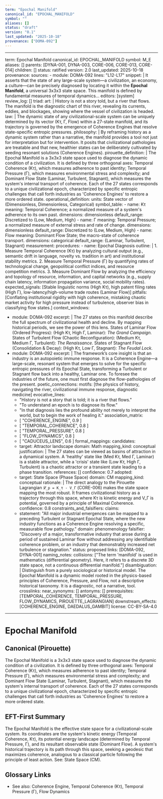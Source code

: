 ```yaml
---
term: "Epochal Manifold"
canonical_id: "EPOCHAL_MANIFOLD"
symbol: ""
aliases: []
status: "draft"
version: "0.1"
last_updated: "2025-10-18"
provenance: ["DOMA-092"]
---
```


---
term: Epochal Manifold
canonical_id: EPOCHAL_MANIFOLD
symbol: M_E
aliases: []
parents: [DYNA-001, DYNA-003, CORE-006, CORE-013, CORE-014]
children: []
status: ratified
version: 2.0
last_updated: 2025-10-18
provenance:
  sources:
    - module: DOMA-092
      lines: "L12-L17"
      snippet: |
        It asserts that the state of any large-scale system—a civilization, an economy, a culture—can be precisely diagnosed by locating it within the **Epochal Manifold**, a universal 3x3x3 state space. This manifold is defined by fundamental measures of temporal dynamics...
  editors: [system]
  review_log: []
triad:
  art: |
    History is not a story told, but a river that flows. The manifold is the diagnostic chart of this river, revealing its currents, eddies, and blockages, showing where the vessel of civilization is headed.
  law: |
    The dynamic state of any civilizational-scale system can be uniquely determined by its vector (Kτ, Γ, Flow) within a 27-state manifold, and its trajectory is governed by the emergence of Coherence Engines that resolve state-specific entropic pressures.
  philosophy: |
    By reframing history as a dynamic system rather than a narrative, the manifold provides a tool not just for interpretation but for intervention. It posits that civilizational pathologies are treatable and that new, healthier states can be deliberately cultivated by seeding resonant solutions (Coherence Engines).
pirouette_definition: |
  The Epochal Manifold is a 3x3x3 state space used to diagnose the dynamic condition of a civilization. It is defined by three orthogonal axes: Temporal Coherence (Kτ), which measures adherence to past identity; Temporal Pressure (Γ), which measures environmental stress and complexity; and Dominant Flow State (Laminar, Turbulent, Stagnant), which measures the system's internal transport of coherence. Each of the 27 states corresponds to a unique civilizational epoch, characterized by specific entropic challenges that call forth industries as 'Coherence Engines' to restore a more ordered state.
operational_definition:
  units: State vector of (Dimensionless, Dimensionless, Categorical)
  symbol_table:
    - name: Kτ
      meaning: Temporal Coherence; a normalized measure of a system's adherence to its own past.
      dimensions: dimensionless
      default_range: Discretized to {Low, Medium, High}
    - name: Γ
      meaning: Temporal Pressure; a normalized measure of external stress and rate of change.
      dimensions: dimensionless
      default_range: Discretized to {Low, Medium, High}
    - name: Flow
      meaning: Dominant Flow State; the macro-state of coherence transport.
      dimensions: categorical
      default_range: {Laminar, Turbulent, Stagnant}
  measurement:
    procedures:
      - name: Epochal Diagnosis
        outline: |
          1. Measure Temporal Coherence (Kτ) by analyzing cultural output (e.g., semantic drift in language, novelty vs. tradition in art) and institutional stability metrics.
          2. Measure Temporal Pressure (Γ) by quantifying rates of technological change, geopolitical conflict indices, and resource competition metrics.
          3. Measure Dominant Flow by analyzing the efficiency and topology of resource, information, and capital networks (e.g., supply chain latency, information propagation variance, social mobility rates).
        expected_signals: [Stable linguistic norms (High Kτ), high patent filing rates (High Γ), low-latency/high-volume trade routes (Laminar Flow)]
        pitfalls: [Conflating institutional rigidity with high coherence, mistaking chaotic market activity for high pressure instead of turbulence, observer bias in classifying flow states.]
context_windows:
  - module: DOMA-092
    excerpt: |
      The 27 states on this manifold describe the full spectrum of civilizational health and decline. By mapping historical periods, we see the power of this lens.
      States of Laminar Flow (Ordered Progress): (High Kτ, High Γ, Laminar): *The Grand Campaign.*
      States of Turbulent Flow (Chaotic Reconfiguration): (Medium Kτ, Medium Γ, Turbulent): *The Renaissance.*
      States of Stagnant Flow (Consolidation & Decay): (High Kτ, Low Γ, Stagnant): *The Feudal Lock.*
  - module: DOMA-092
    excerpt: |
      The framework’s core insight is that an industry is an autopoietic immune response. It is a Coherence Engine—a large-scale, resonant system that emerges to solve for the specific entropic pressures of its Epochal State, transforming a Turbulent or Stagnant flow back into a healthy, Laminar one. To foresee the industries of the future, one must first diagnose the flow-pathologies of the present.
poetic_connections:
  motifs: [the physics of history, navigating the river, civilizational immune response, diagnostic medicine]
  evocative_lines:
    - "History is not a story that is told; it is a river that flows."
    - "To understand an epoch is to diagnose its flow."
    - "In that diagnosis lies the profound ability not merely to interpret the world, but to begin the work of healing it."
  association_matrix:
    - [ "COHERENCE_ENGINE", 0.9 ]
    - [ "TEMPORAL_COHERENCE", 0.8 ]
    - [ "TEMPORAL_PRESSURE", 0.8 ]
    - [ "FLOW_DYNAMICS", 0.8 ]
    - [ "CADUCEUS_LENS", 0.6 ]
formal_mappings:
  candidates:
    - target: Attractor landscape
      domain: Math
      mapping_kind: conceptual
      justification: |
        The 27 states can be viewed as basins of attraction in a dynamical system. A 'healthy' state like (Med Kτ, Med Γ, Laminar) is a stable attractor, while a 'crisis' state like (Low Kτ, High Γ, Turbulent) is a chaotic attractor or a transient state leading to a phase transition.
      references: []
      confidence: 0.7
  adopted:
    - target: State Space (Phase Space)
      domain: CM
      mapping_kind: conceptual
      rationale: |
        The direct analogy to the Pirouette Lagrangian `𝓛_p = K_τ - V_Γ` (CORE-006) makes the state space mapping the most robust. It frames civilizational history as a trajectory through this space, where Kτ is kinetic energy and V_Γ is potential, governed by a principle of Maximal Coherence.
      confidence: 0.8
constraints_and_falsifiers:
  claims:
    - statement: "All major industrial emergences can be mapped to a preceding Turbulent or Stagnant Epochal State, where the new industry functions as a Coherence Engine resolving a specific, measurable flow pathology."
      domain: phenomenology
      falsifier: "Discovery of a major, transformative industry that arose during a period of sustained Laminar flow without addressing any identifiable coherence problem, or an industry that demonstrably increased net turbulence or stagnation."
      status: proposed
      links: [DOMA-092, DYNA-001]
naming_notes:
  collisions: ["The term 'manifold' is used in mathematics (differential geometry). Here, it refers to a discrete 3D state space, not a continuous differential manifold."]
  disambiguation: |
    Distinguish from a purely sociological or historical model. The Epochal Manifold is a dynamic model rooted in the physics-based principles of Coherence, Pressure, and Flow, not a descriptive historical taxonomy. It is a diagnostic, not a narrative, tool.
crosslinks:
  near_synonyms: []
  antonyms: []
  prerequisites: [TEMPORAL_COHERENCE, TEMPORAL_PRESSURE, FLOW_DYNAMICS, PIROUETTE_LAGRANGIAN]
  downstream_effects: [COHERENCE_ENGINE, DAEDALUS_GAMBIT]
license: CC-BY-SA-4.0
---

# Epochal Manifold

## Canonical (Pirouette)
The Epochal Manifold is a 3x3x3 state space used to diagnose the dynamic condition of a civilization. It is defined by three orthogonal axes: Temporal Coherence (Kτ), which measures adherence to past identity; Temporal Pressure (Γ), which measures environmental stress and complexity; and Dominant Flow State (Laminar, Turbulent, Stagnant), which measures the system's internal transport of coherence. Each of the 27 states corresponds to a unique civilizational epoch, characterized by specific entropic challenges that call forth industries as 'Coherence Engines' to restore a more ordered state.

## EFT-First Summary
The Epochal Manifold is the effective state space for a civilizational-scale system. Its coordinates are the system's kinetic energy (Temporal Coherence, Kτ), its potential energy landscape (determined by Temporal Pressure, Γ), and its resultant observable state (Dominant Flow). A system's historical trajectory is its path through this space, seeking a geodesic that maximizes coherence, analogous to a classical particle following the principle of least action. See: State Space (CM).

## Glossary Links
- See also: Coherence Engine, Temporal Coherence (Kτ), Temporal Pressure (Γ), Flow Dynamics